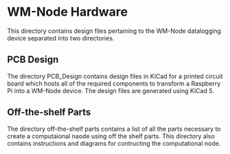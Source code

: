 # WM-Node Hardware

This directory contains design files pertaining to the WM-Node datalogging device separated into two directories.

## PCB Design
The directory PCB_Design contains design files in KiCad for a printed circuit board which hosts all of the required components to transform a Raspberry Pi into a WM-Node device. The design files are generated using KiCad 5.

## Off-the-shelf Parts
The directory off-the-shelf parts contains a list of all the parts necessary to create a computaional naode using off the shelf parts. This directory also contains instructions and diagrams for contructing the computational node.
